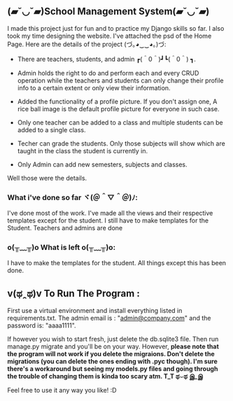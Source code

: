 ## (▰˘◡˘▰)School Management System(▰˘◡˘▰)

I made this project just for fun and to practice my Django skills so far. I also took my time designing the website. I've attached the psd of the Home Page. Here are the details of the project (づ｡◕‿‿◕｡)づ:

* There are teachers, students, and admin ┏(＾0＾)┛┗(＾0＾) ┓.

* Admin holds the right to do and perform each and every CRUD operation while the teachers and students can only change their profile info to a certain extent or only view their information.

* Added the functionality of a profile picture. If you don't assign one, A rice ball image is the default profile picture for everyone in such case.

* Only one teacher can be added to a class and multiple students can be added to a single class.

* Techer can grade the students. Only those subjects will show which are taught in the class the student is currently in.

* Only Admin can add new semesters, subjects and classes.

Well those were the details.

### What i've done so far ヾ(＠＾▽＾＠)ﾉ:

I've done most of the work. I've made all the views and their respective templates except for the student. I still have to make templates for the Student. Teachers and admins are done
### o(╥﹏╥)o What is left o(╥﹏╥)o:

I have to make the templates for the student. All things except this has been done.


## v(ಥ ̯ ಥ)v To Run The Program :

First use a virtual environment and install everything listed in requirements.txt. The admin email is : "admin@company.com" and the password is: "aaaa1111".

If however you wish to start fresh, just delete the db.sqlite3 file. Then run manage.py migrate and you'll be on your way. However, **please note that the program will not work if you delete the migraions. Don't delete the migrations (you can delete the ones ending with .pyc though). I'm sure there's a workaround but seeing my models.py files and going through the trouble of changing them is kinda too scary atm. T_T ಥ⌣ಥ இ_இ**



Feel free to use it any way you like! :D

